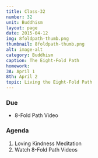 ```yaml
---
title: Class-32
number: 32	
unit: Buddhism
layout: page
date: 2015-04-12
img: 8foldpath-thumb.png
thumbnail: 8foldpath-thumb.png
alt: image-alt
category: Buddhism
caption: The Eight-Fold Path
homework: 
3A: April 1
8th: April 2
topic: Living the Eight-Fold Path
---
```


### Due 
* 8-Fold Path Video


### Agenda

1. Loving Kindness Meditation
2. Watch 8-Fold Path Videos

